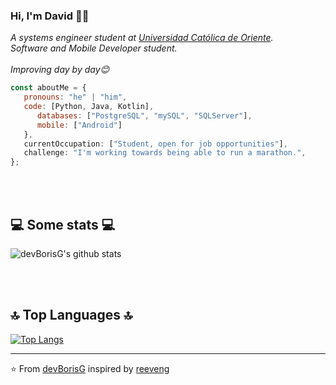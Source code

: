 ### Hi, I'm David 🧑‍💻

<p><em>A systems engineer student at <a href="https://www.uco.edu.co/">Universidad Católica de Oriente</a>.</br>Software and Mobile Developer student.</br></br>Improving day by day😊</br>
</em></p>


```javascript
const aboutMe = {
   pronouns: "he" | "him",
   code: [Python, Java, Kotlin],
      databases: ["PostgreSQL", "mySQL", "SQLServer"],
      mobile: ["Android"]
   },
   currentOccupation: ["Student, open for job opportunities"],
   challenge: "I'm working towards being able to run a marathon.",
};
```
</br></br>
<h2>💻 Some stats 💻</h2>

![devBorisG's github stats](https://github-readme-stats.vercel.app/api?username=devBorisG&show_icons=true&theme=merko)

</br></br>

<h2>🔝 Top Languages 🔝</h2>

[![Top Langs](https://github-readme-stats.vercel.app/api/top-langs/?username=devBorisG&langs_count=8&theme=dark)](https://github.com/anuraghazra/github-readme-stats)

---

⭐️ From [devBorisG](https://github.com/devBorisG) inspired by [reeveng](https://github.com/reeveng)

